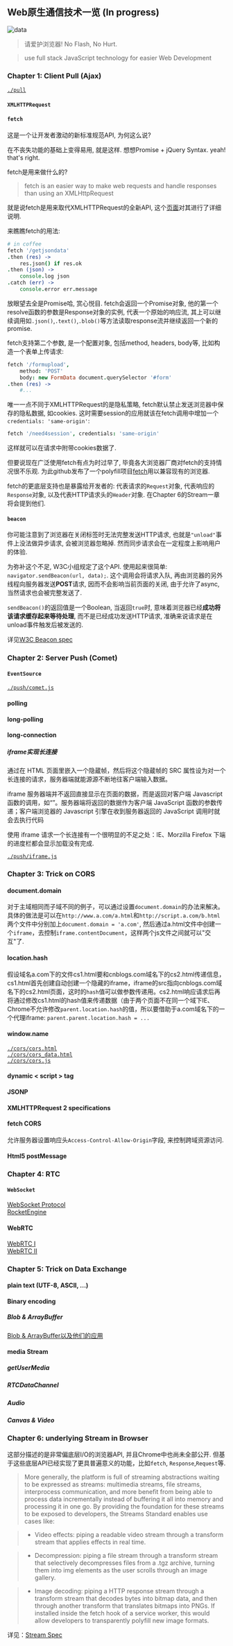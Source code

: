 ## Web原生通信技术一览 (In progress)

![data](http://userpages.uni-koblenz.de/~staab/images/tagcloud.png)


> 请爱护浏览器! No Flash, No Hurt.

> use full stack JavaScript technology for easier Web Development

### Chapter 1: Client Pull (Ajax)

[`./pull`](https://github.com/abbshr/Web_Communication_Tech_Spec/tree/master/pull)

#### `XMLHTTPRequest`

#### `fetch`
这是一个让开发者激动的新标准规范API, 为何这么说?

在不丧失功能的基础上变得易用, 就是这样. 想想Promise + jQuery Syntax. yeah! that's right.

fetch是用来做什么的?

>  fetch is an easier way to make web requests and handle responses than using an XMLHttpRequest

就是说fetch是用来取代XMLHTTPRequest的全新API, 这个[页面](https://fetch.spec.whatwg.org/)对其进行了详细说明.

来瞧瞧fetch的用法:

```coffee
# in coffee
fetch '/getjsondata'
.then (res) ->
	res.json() if res.ok
.then (json) ->
	console.log json
.catch (err) ->
	console.error err.message
```

放眼望去全是Promise哈, 赏心悦目. fetch会返回一个Promise对象, 他的第一个resolve函数的参数是Response对象的实例, 代表一个原始的响应流, 其上可以继续调用如`.json()`,`.text()`,`.blob()`等方法读取response流并继续返回一个新的promise.

fetch支持第二个参数, 是一个配置对象, 包括method, headers, body等, 比如构造一个表单上传请求:

```coffee
fetch '/formupload',
	method: 'POST'
	body: new FormData document.querySelector '#form'
.then (res) ->
	#...
```

唯一一点不同于XMLHTTPRequest的是隐私策略, fetch默认禁止发送浏览器中保存的隐私数据, 如cookies. 这时需要session的应用就该在fetch调用中增加一个`credentials: 'same-origin'`:

```coffee
fetch '/need4session', credentials: 'same-origin'
```

这样就可以在请求中附带cookies数据了.

但要说现在广泛使用fetch有点为时过早了, 毕竟各大浏览器厂商对fetch的支持情况很不乐观. 为此github发布了一个polyfill项目[fetch](https://github.com/github/fetch)用以兼容现有的浏览器.

fetch的更底层支持也是暴露给开发者的: 代表请求的`Request`对象, 代表响应的`Response`对象, 以及代表HTTP请求头的`Header`对象. 在Chapter 6的Stream一章将会提到他们.


#### `beacon`
你可能注意到了浏览器在关闭标签时无法完整发送HTTP请求, 也就是`"unload"`事件上没法做异步请求, 会被浏览器忽略掉. 然而同步请求会在一定程度上影响用户的体验.

为弥补这个不足, W3C小组规定了这个API. 使用起来很简单: `navigator.sendBeacon(url, data);`. 这个调用会将请求入队, 再由浏览器的另外线程向服务器发送**POST**请求, 因而不会影响当前页面的关闭, 由于允许了async, 当然请求也会被完整发送了.

`sendBeacon()`的返回值是一个Boolean, 当返回`true`时, 意味着浏览器已经**成功将该请求缓存起来等待处理**, 而不是已经成功发送HTTP请求, 准确来说请求是在unload事件触发后被发送的.

详见[W3C Beacon spec](http://www.w3.org/TR/beacon/#sec-beacon)

### Chapter 2: Server Push (Comet)

#### `EventSource`

[`./push/comet.js`](https://github.com/abbshr/Web_Communication_Tech_Spec/tree/master/push/comet.js)

#### polling

#### long-polling

#### long-connection

##### iframe实现长连接
通过在 HTML 页面里嵌入一个隐蔵帧，然后将这个隐蔵帧的 SRC 属性设为对一个长连接的请求，服务器端就能源源不断地往客户端输入数据。

iframe 服务器端并不返回直接显示在页面的数据，而是返回对客户端 Javascript 函数的调用，如“<script type="text/javascript">js_func(“data from server ”)</script>”。服务器端将返回的数据作为客户端 JavaScript 函数的参数传递；客户端浏览器的 Javascript 引擎在收到服务器返回的 JavaScript 调用时就会去执行代码

使用 iframe 请求一个长连接有一个很明显的不足之处：IE、Morzilla Firefox 下端的进度栏都会显示加载没有完成.

[`./push/iframe.js`](https://github.com/abbshr/Web_Communication_Tech_Spec/tree/master/push/iframe.js)

### Chapter 3: Trick on CORS

#### document.domain
对于主域相同而子域不同的例子，可以通过设置`document.domain`的办法来解决。具体的做法是可以在`http://www.a.com/a.html`和`http://script.a.com/b.html`两个文件中分别加上`document.domain = 'a.com'`, 然后通过a.html文件中创建一个`iframe`，去控制`iframe.contentDocument`，这样两个js文件之间就可以"交互"了.

#### location.hash
假设域名a.com下的文件cs1.html要和cnblogs.com域名下的cs2.html传递信息，cs1.html首先创建自动创建一个隐藏的iframe，iframe的src指向cnblogs.com域名下的cs2.html页面，这时的`hash`值可以做参数传递用。cs2.html响应请求后再将通过修改cs1.html的hash值来传递数据（由于两个页面不在同一个域下IE、Chrome不允许修改`parent.location.hash`的值，所以要借助于a.com域名下的一个代理iframe:
`parent.parent.location.hash = ...`

#### window.name

[`./cors/cors.html`](https://github.com/abbshr/Web_Communication_Tech_Spec/tree/master/cors/cors.html)  
[`./cors/cors_data.html`](https://github.com/abbshr/Web_Communication_Tech_Spec/tree/master/cors/cors_data.html)  
[`./cors/cors.js`](https://github.com/abbshr/Web_Communication_Tech_Spec/tree/master/cors/cors.js)  

#### dynamic < script > tag
#### JSONP
#### XMLHTTPRequest 2 specifications
#### fetch CORS

允许服务器设置响应头`Access-Control-Allow-Origin`字段, 来控制跨域资源访问.

#### Html5 postMessage

### Chapter 4: RTC

#### `WebSocket`

[WebSocket Protocol](https://github.com/abbshr/abbshr.github.io/issues/22)  
[RocketEngine](https://github.com/abbshr/RocketEngine)  

#### WebRTC

[WebRTC I](https://github.com/abbshr/abbshr.github.io/issues/41)  
[WebRTC II](https://github.com/abbshr/abbshr.github.io/issues/42)  

### Chapter 5: Trick on Data Exchange

#### plain text (UTF-8, ASCII, ...)

#### Binary encoding

##### Blob & ArrayBuffer

[Blob & ArrayBuffer以及他们的应用](https://github.com/abbshr/abbshr.github.io/issues/28)

#### media Stream

##### getUserMedia

##### RTCDataChannel

##### Audio

##### Canvas & Video

### Chapter 6: underlying Stream in Browser

这部分描述的是非常偏底层I/O的浏览器API, 并且Chrome中也尚未全部公开. 但基于这些底层API已经实现了更具普遍意义的功能，比如`fetch`, `Response`,`Request`等.

> More generally, the platform is full of streaming abstractions waiting to be expressed as streams: multimedia streams, file streams, interprocess communication, and more benefit from being able to process data incrementally instead of buffering it all into memory and processing it in one go. By providing the foundation for these streams to be exposed to developers, the Streams Standard enables use cases like:

> + Video effects: piping a readable video stream through a transform stream that applies effects in real time.

> + Decompression: piping a file stream through a transform stream that selectively decompresses files from a .tgz archive, turning them into img elements as the user scrolls through an image gallery.

> + Image decoding: piping a HTTP response stream through a transform stream that decodes bytes into bitmap data, and then through another transform that translates bitmaps into PNGs. If installed inside the fetch hook of a service worker, this would allow developers to transparently polyfill new image formats.


详见：[Stream Spec](https://streams.spec.whatwg.org/)
